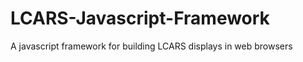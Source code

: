 LCARS-Javascript-Framework
==========================

A javascript framework for building LCARS displays in web browsers
